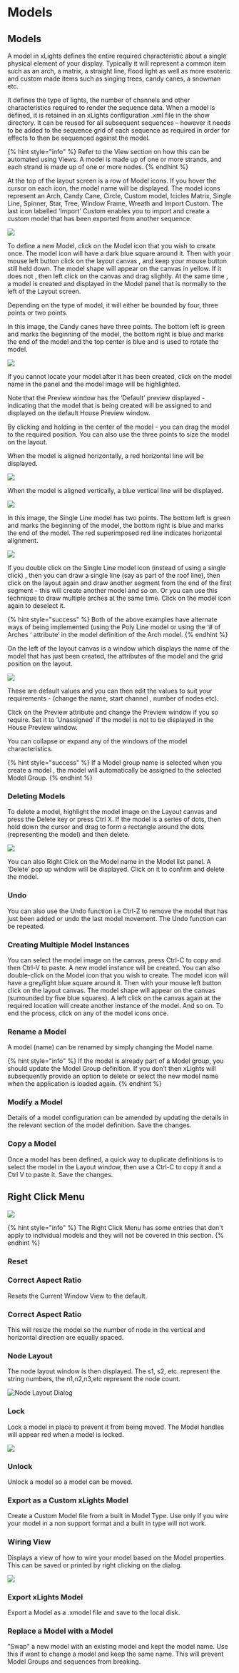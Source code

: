 # Models

## **Models**

A model in xLights defines the entire required characteristic about a single physical element of your display. Typically it will represent a common item such as an arch, a matrix, a straight line, flood light as well as more esoteric and custom made items such as singing trees, candy canes, a snowman etc.

It defines the type of lights, the number of channels and other characteristics required to render the sequence data. When a model is defined, it is retained in an xLights configuration .xml file in the show directory. It can be reused for all subsequent sequences – however it needs to be added to the sequence grid of each sequence as required in order for effects to then be sequenced against the model.

{% hint style="info" %}
Refer to the View section on how this can be automated using Views. A model is made up of one or more strands, and each strand is made up of one or more nodes.
{% endhint %}

At the top of the layout screen is a row of Model icons. If you hover the cursor on each icon, the model name will be displayed. The model icons represent an Arch, Candy Cane, Circle, Custom model, Icicles Matrix, Single Line, Spinner, Star, Tree, Window Frame, Wreath and Import Custom. The last icon labelled ‘Import’ Custom enables you to import and create a custom model that has been exported from another sequence.

![](../../../.gitbook/assets/image%20%28247%29.png)

To define a new Model, click on the Model icon that you wish to create once. The model icon will have a dark blue square around it. Then with your mouse left button click on the layout canvas , and keep your mouse button still held down. The model shape will appear on the canvas in yellow. If it does not , then left click on the canvas and drag slightly. At the same time , a model is created and displayed in the Model panel that is normally to the left of the Layout screen.

Depending on the type of model, it will either be bounded by four, three points or two points.

In this image, the Candy canes have three points. The bottom left is green and marks the beginning of the model, the bottom right is blue and marks the end of the model and the top center is blue and is used to rotate the model.

![](https://lh3.googleusercontent.com/o06l9Z-jiblMKk6FTb-AW8Mp3ADwhBl5Qp-6BIyd34JwW8Wl51Hr0Bjremvzd75EIOu7hRMngXIHg7uSBV7SmhbgTI6WQCr0TGKj14H6uLQBH1HT4n9bRuvxC8z2xgjoexKHswtK)

If you cannot locate your model after it has been created, click on the model name in the panel and the model image will be highlighted.

Note that the Preview window has the ‘Default’ preview displayed - indicating that the model that is being created will be assigned to and displayed on the default House Preview window.

By clicking and holding in the center of the model - you can drag the model to the required position. You can also use the three points to size the model on the layout.

When the model is aligned horizontally, a red horizontal line will be displayed.

![](https://lh5.googleusercontent.com/lx4kE7JP13W3yjoFHo-W8FBkl-tltwJzqm6yxjza_YXGWQWw5dzjhlaxv9oKoyaxn1Os76aHWwh0ZFe8L54RsYl0Z1NUgszAfh745_an9AL52cJjQwBoxs4Kj9mRvD6ewmFLKvyf)

When the model is aligned vertically, a blue vertical line will be displayed.

![](https://lh4.googleusercontent.com/B_Edk9IVKObPYlDR--o_6J-d7w0YkcYOlwUquOM9OmBRiEwIPwnpyz5hjTyCk1VEBb83bbBE8wWV6zuygYoluynKD9FiJ1hTugLvC6meDAEwjBVb7ngWbCK8IdLXl4YyulC2oP5u)

In this image, the Single Line model has two points. The bottom left is green and marks the beginning of the model, the bottom right is blue and marks the end of the model. The red superimposed red line indicates horizontal alignment.

![](https://lh4.googleusercontent.com/x7UYtT0ngHm30kDD2FXV0lhYUeb-S5JPUsEsrMR5sjYrtSTXwOw-XaVm9Tnvo2ThMA7LNDYARI6_xL-IgVpWVUW8CIOuNgcsrWqtgAxK2dXtkK_HIq97zT-ozB_bLm0RKR5DJY6W)

If you double click on the Single Line model icon \(instead of using a single click\) , then you can draw a single line \(say as part of the roof line\), then click on the layout again and draw another segment from the end of the first segment - this will create another model and so on. Or you can use this technique to draw multiple arches at the same time. Click on the model icon again to deselect it.

{% hint style="success" %}
Both of the above examples have alternate ways of being implemented \(using the Poly Line model or using the ‘\# of Arches ‘ attribute’ in the model definition of the Arch model.
{% endhint %}

On the left of the layout canvas is a window which displays the name of the model that has just been created, the attributes of the model and the grid position on the layout.

![](https://lh6.googleusercontent.com/mB-Z-MBswUa4Dku1XYiopTvuAeJgUs_7IFFqImgaCg9H_udwDtLWIP8sGtr-gqITTq7CsNTWrFywT2x7gg-k1IoQ8iLQ5ViV_fDBn-bJCf7z3_X4C60K7atd3qkkaU9kAXogLcx7)

These are default values and you can then edit the values to suit your requirements - \(change the name, start channel , number of nodes etc\).

Click on the Preview attribute and change the Preview window if you so require. Set it to ’Unassigned’ if the model is not to be displayed in the House Preview window.

You can collapse or expand any of the windows of the model characteristics.

{% hint style="success" %}
If a Model group name is selected when you create a model , the model will automatically be assigned to the selected Model Group.
{% endhint %}

### Deleting Models

To delete a model, highlight the model image on the Layout canvas and press the Delete key or press Ctrl X. If the model is a series of dots, then hold down the cursor and drag to form a rectangle around the dots \(representing the model\) and then delete.

![](https://lh4.googleusercontent.com/k__klu8VUaqvls31uVQU2thR35009x9iLD_Vc2m5M4QIOaKHCmB3rwCXcGr1xq52iDg_y-UDlywLFYFHjAa0pIApZRZDgNl6BL9rXhAEdk2Z5UYiHy7jCOLwAFxxfG-k95LUIF9P)

You can also Right Click on the Model name in the Model list panel. A ‘Delete’ pop up window will be displayed. Click on it to confirm and delete the model.

### Undo

You can also use the Undo function i.e Ctrl-Z to remove the model that has just been added or undo the last model movement. The Undo function can be repeated.

### Creating Multiple Model Instances

You can select the model image on the canvas, press Ctrl-C to copy and then Ctrl-V to paste. A new model instance will be created. You can also double-click on the Model icon that you wish to create. The model icon will have a grey/light blue square around it. Then with your mouse left button click on the layout canvas. The model shape will appear on the canvas \(surrounded by five blue squares\). A left click on the canvas again at the required location will create another instance of the model. And so on. To end the process, click on any of the model icons once.

### Rename a Model

A model \(name\) can be renamed by simply changing the Model name.

{% hint style="info" %}
If the model is already part of a Model group, you should update the Model Group definition. If you don’t then xLights will subsequently provide an option to delete or select the new model name when the application is loaded again.
{% endhint %}

### Modify a Model

Details of a model configuration can be amended by updating the details in the relevant section of the model definition. Save the changes.

### Copy a Model

Once a model has been defined, a quick way to duplicate definitions is to select the model in the Layout window, then use a Ctrl-C to copy it and a Ctrl V to paste it. Save the changes.

## Right Click Menu

![](../../../.gitbook/assets/image%20%2870%29.png)

{% hint style="info" %}
The Right Click Menu has some entries that don't apply to individual models and they will not be covered in this section.
{% endhint %}

### Reset

### Correct Aspect Ratio

Resets the Current Window View to the default.  

### Correct Aspect Ratio

This will resize the model so the number of node in the vertical and horizontal direction are equally spaced.

### Node Layout

The node layout window is then displayed. The s1, s2, etc. represent the string numbers, the n1,n2,n3,etc represent the node count.

![Node Layout Dialog](../../../.gitbook/assets/image-794.png)

### Lock

Lock a model in place to prevent it from being moved. The Model handles will appear red when a model is locked.

![](../../../.gitbook/assets/image%20%28364%29.png)

### Unlock

Unlock a model so a model can be moved.

### Export as a Custom xLights Model

Create a Custom Model file from a built in Model Type. Use only if you wire your model in a non support format and a built in type will not work.

### Wiring View

Displays a view of how to wire your model based on the Model properties. This can be saved or printed by right clicking on the dialog.

![](../../../.gitbook/assets/image%20%28381%29.png)

### Export xLights Model

Export a Model as a .xmodel file and save to the local disk.

### Replace a Model with a Model

"Swap" a new model with an existing model and kept the model name. Use this if want to change a model and keep the same name. This will prevent Model Groups and sequences from breaking.



